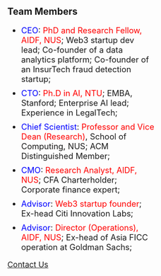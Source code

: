 ## Team Members

<ul style="font-size:1.15rem; width: 60%;">
<li style="margin-bottom: 10px;">
<span style="color: blue">CEO</span>: <span style="color: red">PhD and Research Fellow, AIDF, NUS</span>; Web3 startup dev lead; Co-founder of a data analytics platform; Co-founder of an InsurTech fraud detection startup;
</li>

<li style="margin-bottom: 10px;">
<span style="color: blue">CTO</span>: <span style="color: red">Ph.D in AI, NTU</span>; EMBA, Stanford; Enterprise AI lead; Experience in LegalTech;
</li>

<li style="margin-bottom: 10px;">
<span style="color: blue">Chief Scientist</span>: <span style="color: red">Professor and Vice Dean (Research)</span>, School of Computing, NUS; ACM Distinguished Member;
</li>

<li style="margin-bottom: 10px;">
<span style="color: blue">CMO</span>: <span style="color: red">Research Analyst, AIDF, NUS</span>; CFA Charterholder; Corporate finance expert;
</li>

<li style="margin-bottom: 10px;">
<span style="color: blue">Advisor</span>: <span style="color: red">Web3 startup founder</span>; Ex-head Citi Innovation Labs;
</li>

<li style="margin-bottom: 10px;">
<span style="color: blue">Advisor</span>: <span style="color: red">Director (Operations), AIDF, NUS</span>; Ex-head of Asia FICC operation at Goldman Sachs;
</li>
</ul>

<a style="font-size: 1.1rem;" href="mailto:contact@insightic.io">Contact Us</a>
